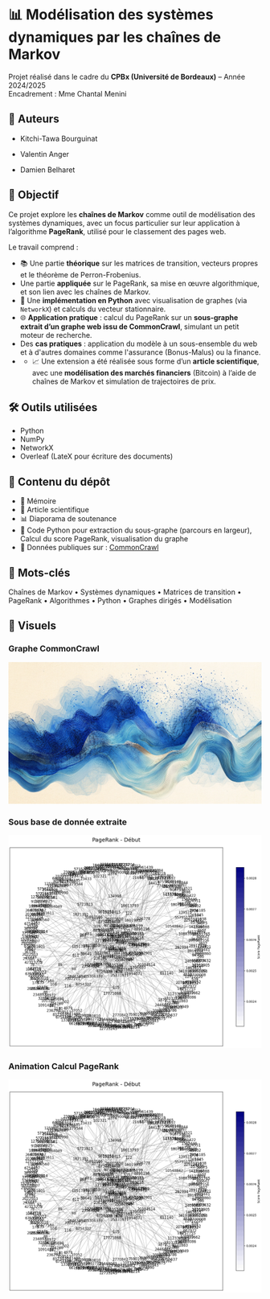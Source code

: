# 📊 Modélisation des systèmes dynamiques par les chaînes de Markov

Projet réalisé dans le cadre du **CPBx (Université de Bordeaux)** – Année 2024/2025  
Encadrement : Mme Chantal Menini

## 👥 Auteurs

- Kitchi-Tawa Bourguinat

- Valentin Anger  
- Damien Belharet  


## 🎯 Objectif

Ce projet explore les **chaînes de Markov** comme outil de modélisation des systèmes dynamiques, avec un focus particulier sur leur application à l’algorithme **PageRank**, utilisé pour le classement des pages web.

Le travail comprend :
- 📚 Une partie **théorique** sur les matrices de transition, vecteurs propres et le théorème de Perron-Frobenius.
- Une partie **appliquée** sur le PageRank, sa mise en œuvre algorithmique, et son lien avec les chaînes de Markov.
- 🐍 Une **implémentation en Python** avec visualisation de graphes (via `NetworkX`) et calculs du vecteur stationnaire.
- 🌐 **Application pratique** : calcul du PageRank sur un **sous-graphe extrait d’un graphe web issu de CommonCrawl**, simulant un petit moteur de recherche.
- Des **cas pratiques** : application du modèle à un sous-ensemble du web et à d'autres domaines comme l'assurance (Bonus-Malus) ou la finance.
- - 📈 Une extension a été réalisée sous forme d’un **article scientifique**, avec une **modélisation des marchés financiers** (Bitcoin) à l’aide de chaînes de Markov et simulation de trajectoires de prix.

## 🛠️ Outils utilisées

- Python  
- NumPy  
- NetworkX 
- Overleaf (LateX pour écriture des documents)

## 📁 Contenu du dépôt

- 📄 Mémoire
- 📃 Article scientifique
- 📊 Diaporama de soutenance
- 🐍 Code Python pour extraction du sous-graphe (parcours en largeur), Calcul du score PageRank, visualisation du graphe
- 📁 Données publiques sur : [CommonCrawl](https://commoncrawl.org/)


## 📄 Mots-clés

Chaînes de Markov • Systèmes dynamiques • Matrices de transition • PageRank • Algorithmes • Python • Graphes dirigés • Modélisation

## 🎥 Visuels
### Graphe CommonCrawl
![Graph](Graph.png)

### Sous base de donnée extraite
![Graph2](ezgif-4ba6a4b366c465.gif)

### Animation Calcul PageRank
![Animation PageRank sur notre base de donnée](ezgif-4ba6a4b366c465.gif)
